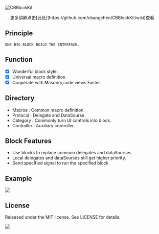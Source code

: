 ![CBBlcokKit](http://ww4.sinaimg.cn/large/65e4f1e6gw1f74n6ilkz8j21av093ac2.jpg)

<center> 更多讲解点击[此处](https://github.com/cbangchen/CBBlockKit/wiki)查看 </center>

## Principle

```
ONE BIG BLOCK BUILD THE INTERFACE.
```

## Function

- [x] Wonderful block style.  
- [x] Universal macro definition.  
- [x] Cooperate with Masonry,code views Faster.  

## Directory

- Macros     : Common macro definition.  
- Protocol   : Delegate and DataSourse.   
- Category   : Commonly turn UI controls into block.  
- Controller : Auxiliary controller.  

## Block Features
- Use blocks to replace common delegates and dataSourses.  
- Local delegates and dataSourses still get higher priority.  
- Send specified signal to run the specified block.  

## Example

![](https://ww1.sinaimg.cn/large/006y8lVagw1fblk1obnluj31kw0f8k1e.jpg)

## License

Released under the MIT license. See LICENSE for details.

![](http://ww3.sinaimg.cn/large/7853084cgw1f75cbek3wdj20xc02dt8p.jpg)
